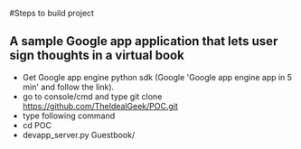 #Steps to build project
## A sample Google app application that lets user sign thoughts in a virtual book

* Get Google  app engine python sdk (Google 'Google app engine app in 5 min' and follow the link).
* go to console/cmd and type git clone https://github.com/TheIdealGeek/POC.git
* type following command
 * cd POC
 * devapp_server.py Guestbook/

